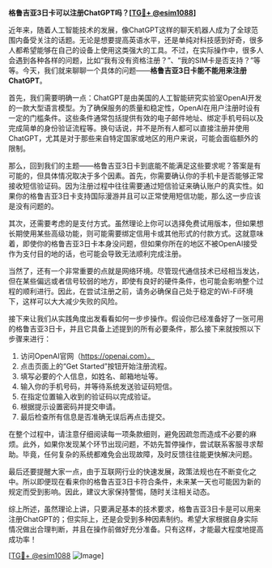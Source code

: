 **格鲁吉亚3日卡可以注册ChatGPT吗？[[TG💪+ @esim1088](https://t.me/s/esim1088)]**

近年来，随着人工智能技术的发展，像ChatGPT这样的聊天机器人成为了全球范围内备受关注的话题。无论是想要提高英语水平，还是单纯对科技感到好奇，很多人都希望能够在自己的设备上使用这类强大的工具。不过，在实际操作中，很多人会遇到各种各样的问题，比如“我有没有资格注册？”、“我的SIM卡是否支持？”等等。今天，我们就来聊聊一个具体的问题——**格鲁吉亚3日卡能不能用来注册ChatGPT**。

首先，我们需要明确一点：ChatGPT是由美国的人工智能研究实验室OpenAI开发的一款大型语言模型。为了确保服务的质量和稳定性，OpenAI在用户注册时设有一定的门槛条件。这些条件通常包括提供有效的电子邮件地址、绑定手机号码以及完成简单的身份验证流程等。换句话说，并不是所有人都可以直接注册并使用ChatGPT，尤其是对于那些来自特定国家或地区的用户来说，可能会面临额外的限制。

那么，回到我们的主题——格鲁吉亚3日卡到底能不能满足这些要求呢？答案是有可能的，但具体情况取决于多个因素。首先，你需要确认你的手机卡是否能够正常接收短信验证码。因为注册过程中往往需要通过短信验证来确认账户的真实性。如果你的格鲁吉亚3日卡支持国际漫游并且可以正常使用短信功能，那么这一步应该是没有问题的。

其次，还需要考虑的是支付方式。虽然理论上你可以选择免费试用版本，但如果想长期使用某些高级功能，则可能需要绑定信用卡或其他形式的付款方式。这就意味着，即使你的格鲁吉亚3日卡本身没问题，但如果你所在的地区不被OpenAI接受作为支付目的地的话，也可能会导致无法顺利完成注册。

当然了，还有一个非常重要的点就是网络环境。尽管现代通信技术已经相当发达，但在某些偏远或者信号较弱的地方，即使有良好的硬件条件，也可能会影响整个过程的顺利进行。因此，在尝试注册之前，请务必确保自己处于稳定的Wi-Fi环境下，这样可以大大减少失败的风险。

接下来让我们从实践角度出发看看如何一步步操作。假设你已经准备好了一张可用的格鲁吉亚3日卡，并且它具备上述提到的所有必要条件，那么接下来就按照以下步骤来进行：

1. 访问OpenAI官网（https://openai.com）。
2. 点击页面上的“Get Started”按钮开始注册流程。
3. 填写必要的个人信息，如姓名、邮箱地址等。
4. 输入你的手机号码，并等待系统发送验证码短信。
5. 在指定位置输入收到的验证码以完成验证。
6. 根据提示设置密码并提交申请。
7. 最后检查所有信息是否准确无误后再点击提交。

在整个过程中，请注意仔细阅读每一项条款细则，避免因疏忽而造成不必要的麻烦。此外，如果你发现某个环节出现问题，不妨先暂停操作，尝试联系客服寻求帮助。毕竟，任何复杂的系统都难免会出现故障，及时反馈往往能更快解决问题。

最后还要提醒大家一点，由于互联网行业的快速发展，政策法规也在不断变化之中。所以即便现在看来你的格鲁吉亚3日卡符合条件，未来某一天也可能因为新的规定而受到影响。因此，建议大家保持警惕，随时关注相关动态。

综上所述，虽然理论上讲，只要满足基本的技术要求，格鲁吉亚3日卡是可以用来注册ChatGPT的；但实际上，还是会受到多种因素制约。希望大家根据自身实际情况做出合理判断，并且在操作前做好充分准备。只有这样，才能最大程度地提高成功率！

[[TG💪+ @esim1088](https://t.me/s/esim1088) ![Image](https://i.postimg.cc/4NQfJmqS/Snipaste-2025-05-13-00-14-12.png)]
